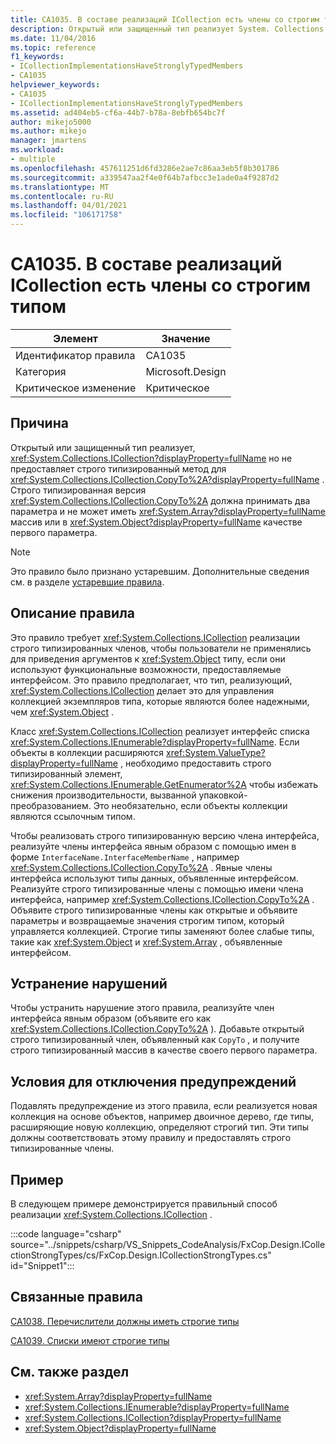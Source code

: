 ```yaml
---
title: CA1035. В составе реализаций ICollection есть члены со строгим типом
description: Открытый или защищенный тип реализует System. Collections. ICollection, но не предоставляет строго типизированный метод для CopyTo.
ms.date: 11/04/2016
ms.topic: reference
f1_keywords:
- ICollectionImplementationsHaveStronglyTypedMembers
- CA1035
helpviewer_keywords:
- CA1035
- ICollectionImplementationsHaveStronglyTypedMembers
ms.assetid: ad404eb5-cf6a-44b7-b78a-8ebfb654bc7f
author: mikejo5000
ms.author: mikejo
manager: jmartens
ms.workload:
- multiple
ms.openlocfilehash: 457611251d6fd3286e2ae7c86aa3eb5f8b301786
ms.sourcegitcommit: a339547aa2f4e0f64b7afbcc3e1ade0a4f9287d2
ms.translationtype: MT
ms.contentlocale: ru-RU
ms.lasthandoff: 04/01/2021
ms.locfileid: "106171758"
---
```

# <a name="ca1035-icollection-implementations-have-strongly-typed-members"></a>CA1035. В составе реализаций ICollection есть члены со строгим типом

|Элемент|Значение|
|-|-|
|Идентификатор правила|CA1035|
|Категория|Microsoft.Design|
|Критическое изменение|Критическое|

## <a name="cause"></a>Причина
Открытый или защищенный тип реализует, <xref:System.Collections.ICollection?displayProperty=fullName> но не предоставляет строго типизированный метод для <xref:System.Collections.ICollection.CopyTo%2A?displayProperty=fullName> . Строго типизированная версия <xref:System.Collections.ICollection.CopyTo%2A> должна принимать два параметра и не может иметь <xref:System.Array?displayProperty=fullName> массив или в <xref:System.Object?displayProperty=fullName> качестве первого параметра.

> [!NOTE]
> Это правило было признано устаревшим. Дополнительные сведения см. в разделе [устаревшие правила](fxcop-unported-deprecated-rules.md).

## <a name="rule-description"></a>Описание правила
Это правило требует <xref:System.Collections.ICollection> реализации строго типизированных членов, чтобы пользователи не применялись для приведения аргументов к <xref:System.Object> типу, если они используют функциональные возможности, предоставляемые интерфейсом. Это правило предполагает, что тип, реализующий, <xref:System.Collections.ICollection> делает это для управления коллекцией экземпляров типа, которые являются более надежными, чем <xref:System.Object> .

 Класс <xref:System.Collections.ICollection> реализует интерфейс списка <xref:System.Collections.IEnumerable?displayProperty=fullName>. Если объекты в коллекции расширяются <xref:System.ValueType?displayProperty=fullName> , необходимо предоставить строго типизированный элемент, <xref:System.Collections.IEnumerable.GetEnumerator%2A> чтобы избежать снижения производительности, вызванной упаковкой-преобразованием. Это необязательно, если объекты коллекции являются ссылочным типом.

Чтобы реализовать строго типизированную версию члена интерфейса, реализуйте члены интерфейса явным образом с помощью имен в форме `InterfaceName.InterfaceMemberName` , например <xref:System.Collections.ICollection.CopyTo%2A> . Явные члены интерфейса используют типы данных, объявленные интерфейсом. Реализуйте строго типизированные члены с помощью имени члена интерфейса, например <xref:System.Collections.ICollection.CopyTo%2A> . Объявите строго типизированные члены как открытые и объявите параметры и возвращаемые значения строгим типом, который управляется коллекцией. Строгие типы заменяют более слабые типы, такие как <xref:System.Object> и <xref:System.Array> , объявленные интерфейсом.

## <a name="how-to-fix-violations"></a>Устранение нарушений
Чтобы устранить нарушение этого правила, реализуйте член интерфейса явным образом (объявите его как <xref:System.Collections.ICollection.CopyTo%2A> ). Добавьте открытый строго типизированный член, объявленный как `CopyTo` , и получите строго типизированный массив в качестве своего первого параметра.

## <a name="when-to-suppress-warnings"></a>Условия для отключения предупреждений
Подавлять предупреждение из этого правила, если реализуется новая коллекция на основе объектов, например двоичное дерево, где типы, расширяющие новую коллекцию, определяют строгий тип. Эти типы должны соответствовать этому правилу и предоставлять строго типизированные члены.

## <a name="example"></a>Пример
В следующем примере демонстрируется правильный способ реализации <xref:System.Collections.ICollection> .

:::code language="csharp" source="../snippets/csharp/VS_Snippets_CodeAnalysis/FxCop.Design.ICollectionStrongTypes/cs/FxCop.Design.ICollectionStrongTypes.cs" id="Snippet1":::

## <a name="related-rules"></a>Связанные правила
[CA1038. Перечислители должны иметь строгие типы](../code-quality/ca1038.md)

[CA1039. Списки имеют строгие типы](../code-quality/ca1039.md)

## <a name="see-also"></a>См. также раздел

- <xref:System.Array?displayProperty=fullName>
- <xref:System.Collections.IEnumerable?displayProperty=fullName>
- <xref:System.Collections.ICollection?displayProperty=fullName>
- <xref:System.Object?displayProperty=fullName>
